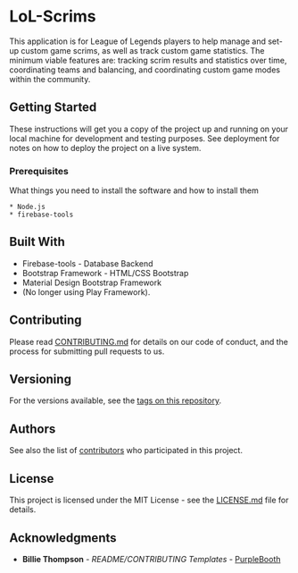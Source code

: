 # LoL-Scrims

This application is for League of Legends players to help manage and set-up custom game scrims, as well as track custom game statistics. The minimum viable features are: tracking scrim results and statistics over time, coordinating teams and balancing, and coordinating custom game modes within the community. 

## Getting Started

These instructions will get you a copy of the project up and running on your local machine for development and testing purposes. See deployment for notes on how to deploy the project on a live system.

### Prerequisites

What things you need to install the software and how to install them

```
* Node.js
* firebase-tools
```

## Built With

* Firebase-tools - Database Backend
* Bootstrap Framework - HTML/CSS Bootstrap
* Material Design Bootstrap Framework
* (No longer using Play Framework).


## Contributing

Please read [CONTRIBUTING.md](CONTRIBUTING.md) for details on our code of conduct, and the process for submitting pull requests to us.

## Versioning

For the versions available, see the [tags on this repository](https://github.com/kanglaive/LoL-Scrims/tags). 

## Authors

See also the list of [contributors](https://github.com/your/project/contributors) who participated in this project.

## License

This project is licensed under the MIT License - see the [LICENSE.md](LICENSE.md) file for details.

## Acknowledgments

* **Billie Thompson** - *README/CONTRIBUTING Templates* - [PurpleBooth](https://github.com/PurpleBooth)
